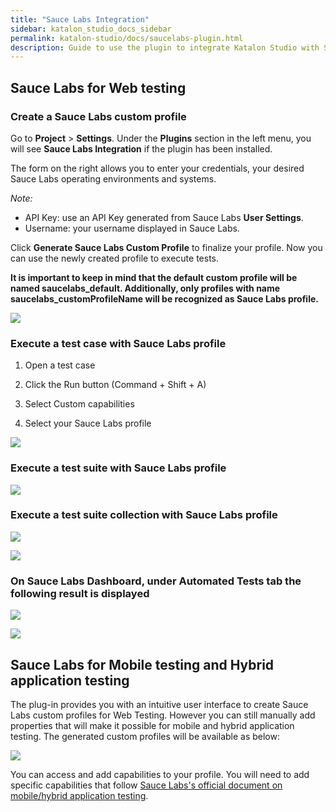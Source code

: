 ```yaml
---
title: "Sauce Labs Integration" 
sidebar: katalon_studio_docs_sidebar
permalink: katalon-studio/docs/saucelabs-plugin.html 
description: Guide to use the plugin to integrate Katalon Studio with Sauce Labs.
---
```


## Sauce Labs for Web testing

### Create a Sauce Labs custom profile

Go to **Project** > **Settings**. Under the **Plugins** section in the left menu, you will see **Sauce Labs Integration** if the plugin has been installed. 

The form on the right allows you to enter your credentials, your desired Sauce Labs operating environments and systems. 

_Note:_
* API Key: use an API Key generated from Sauce Labs **User Settings**.
* Username: your username displayed in Sauce Labs.

Click  **Generate Sauce Labs Custom Profile** to finalize your profile. Now you can use the newly created profile to execute tests.

**It is important to keep in mind that the default custom profile will be named saucelabs_default. Additionally, only profiles with name saucelabs_customProfileName will be recognized as Sauce Labs profile.**

![](../../images/katalon-studio/docs/saucelabs-plugin/1-setting.png)

### Execute a test case with Sauce Labs profile

1. Open a test case

2. Click the Run button (Command + Shift + A)

3. Select Custom capabilities

4. Select your Sauce Labs profile

![](../../images/katalon-studio/docs/saucelabs-plugin/2-execute-test-case.png)

### Execute a test suite with Sauce Labs profile

![](../../images/katalon-studio/docs/saucelabs-plugin/3-execute-test-suite.png)

### Execute a test suite collection with Sauce Labs profile

![](../../images/katalon-studio/docs/saucelabs-plugin/4-execute-test-suite.png)

![](../../images/katalon-studio/docs/saucelabs-plugin/5-environment.png)


### On Sauce Labs Dashboard, under Automated Tests tab the following result is displayed

![](../../images/katalon-studio/docs/saucelabs-plugin/7-result.png)

![](../../images/katalon-studio/docs/saucelabs-plugin/6-result.png)

## Sauce Labs for Mobile testing and Hybrid application testing

The plug-in provides you with an intuitive user interface to create Sauce Labs custom profiles for Web Testing. However you can still manually add properties that will make it possible for mobile and hybrid application testing. The generated custom profiles will be available as below:

![](../../images/katalon-studio/docs/saucelabs-plugin/8-mobile-hybrid-testing.png)

You can access and add capabilities to your profile. You will need to add specific capabilities that follow [Sauce Labs's official document on mobile/hybrid application testing](https://wiki.saucelabs.com/display/DOCS/Examples+of+Test+Configuration+Options+for+Mobile+Native+Application+Tests).
